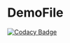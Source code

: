 # DemoFile

[![Codacy Badge](https://api.codacy.com/project/badge/Grade/a21bcd944fae444e9493340c660d3b00)](https://app.codacy.com/manual/99002689/DemoFile?utm_source=github.com&utm_medium=referral&utm_content=99002689/DemoFile&utm_campaign=Badge_Grade_Dashboard)